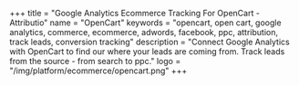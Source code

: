 +++
title = "Google Analytics Ecommerce Tracking For OpenCart - Attributio"
name = "OpenCart"
keywords = "opencart, open cart, google analytics, commerce, ecommerce, adwords, facebook, ppc, attribution, track leads, conversion tracking"
description = "Connect Google Analytics with OpenCart to find our where your leads are coming from. Track leads from the source - from search to ppc."
logo = "/img/platform/ecommerce/opencart.png"
+++
